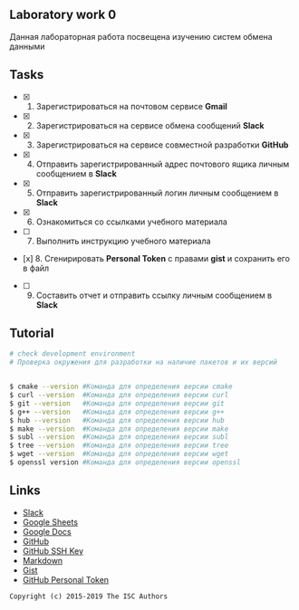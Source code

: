 ## Laboratory work 0

Данная лабораторная работа посвещена изучению систем обмена данными

## Tasks

- [x] 1. Зарегистрироваться на почтовом сервисе **Gmail**
- [x] 2. Зарегистрироваться на сервисе обмена сообщений **Slack**
- [x] 3. Зарегистрироваться на сервисе совместной разработки **GitHub**
- [x] 4. Отправить зарегистрированный адрес почтового ящика личным сообщением в **Slack**
- [x] 5. Отправить зарегистрированный логин личным сообщением в **Slack**
- [x] 6. Ознакомиться со ссылками учебного материала
- [ ] 7. Выполнить инструкцию учебного материала
- [х] 8. Сгенирировать **Personal Token** с правами **gist** и сохранить его в файл
- [ ] 9. Составить отчет и отправить ссылку личным сообщением в **Slack**

## Tutorial

```sh
# check development environment
# Проверка окружения для разработки на наличие пакетов и их версий


$ cmake --version #Команда для определения версии cmake
$ curl --version  #Команда для определения версии curl
$ git --version   #Команда для определения версии git
$ g++ --version   #Команда для определения версии g++
$ hub --version   #Команда для определения версии hub
$ make --version  #Команда для определения версии make
$ subl --version  #Команда для определения версии subl
$ tree --version  #Команда для определения версии tree
$ wget --version  #Команда для определения версии wget
$ openssl version #Команда для определения версии openssl
```

## Links

- [Slack](https://slack.com)
- [Google Sheets](https://www.google.ru/intl/ru/sheets/about/)
- [Google Docs](https://www.google.ru/intl/ru/docs/about/)
- [GitHub](https://github.com)
- [GitHub SSH Key](https://help.github.com/articles/generating-a-new-ssh-key-and-adding-it-to-the-ssh-agent/)
- [Markdown](https://stackedit.io)
- [Gist](https://gist.github.com)
- [GitHub Personal Token](https://github.com/settings/tokens/new)


```
Copyright (c) 2015-2019 The ISC Authors
```
